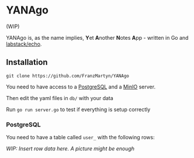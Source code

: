 # YANAgo

[//]: <> (Maybe add an AI generated logo of YANAgo or something)

(WIP)

YANAgo is, as the name implies, **Y**et **A**nother **N**otes **A**pp - written in Go and [labstack/echo](https://github.com/labstack/echo).

## Installation

```
git clone https://github.com/FranzMartyn/YANAgo
```

You need to have access to a [PostgreSQL](https://www.postgresql.org/docs/current/tutorial-install.html) and a [MinIO](https://min.io/docs/minio/linux/operations/installation.html) server.

Then edit the yaml files in `db/` with your data

Run `go run server.go` to test if everything is setup correctly

### PostgreSQL

You need to have a table called `user_` with the following rows:

*WIP: Insert row data here. A picture might be enough*
